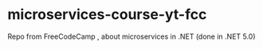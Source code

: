 # microservices-course-yt-fcc
Repo from FreeCodeCamp , about microservices in .NET (done in .NET 5.0)
